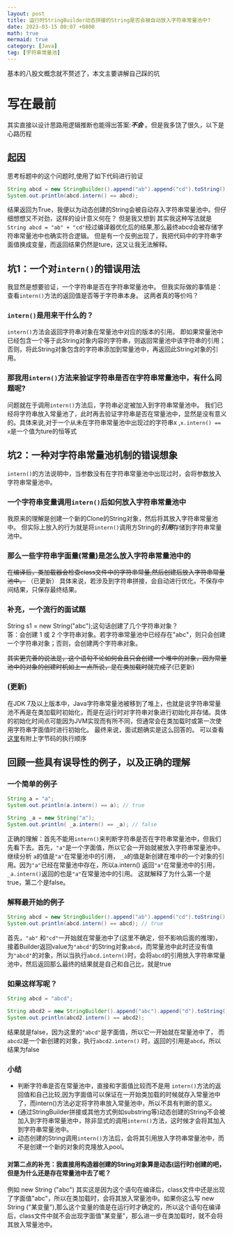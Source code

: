 ```yaml
---
layout: post
title: 运行时StringBuilder动态拼接的String是否会被自动放入字符串常量池中?
date: 2023-03-15 00:07 +0800
math: true
mermaid: true
category: [Java]
tag: [字符串常量池]
---
```

基本的八股文概念就不赘述了，本文主要讲解自己踩的坑
# 写在最前
其实直接以设计思路用逻辑推断也能得出答案:***不会*** 。但是我多饶了很久，以下是心路历程

## 起因

思考标题中的这个问题时,使用了如下代码进行验证

```java
String abcd = new StringBuilder().append("ab").append("cd").toString();
System.out.println(abcd.intern() == abcd);
```

结果返回为True，我便以为动态创建的String会被自动存入字符串常量池中。但仔细想想又不对劲，这样的设计意义何在？ 但是我又想到  其实我这种写法就是`String abcd = "ab" + "cd"`经过编译器优化后的结果,那么最终abcd会被存储字符串常量池中也确实符合逻辑。 但是有一个反例出现了，我把代码中的字符串字面值换成变量，而返回结果仍然是ture，这又让我无法解释。

## 坑1：一个对`intern()`的错误用法

我显然是想要验证，一个字符串是否在字符串常量池中。 但我实际做的事情是：查看`intern()`方法的返回值是否等于字符串本身。 这两者真的等价吗？

### `intern()`是用来干什么的？  
`intern()`方法会返回字符串对象在常量池中对应的版本的引用。  即如果常量池中已经包含一个等于此String对象内容的字符串，则返回常量池中该字符串的引用；否则，将此String对象包含的字符串添加到常量池中，再返回此String对象的引用。

### 那我用`intern()`方法来验证字符串是否在字符串常量池中，有什么问题呢?  
问题就在于调用`intern()`方法后，字符串必定被加入到字符串常量池中。 我们已经将字符串放入常量池了，此时再去验证字符串是否在常量池中，显然是没有意义的。具体来说,对于一个从未在字符串常量池中出现过的字符串x ,`x.intern() == x`是一个值为ture的恒等式

## 坑2：一种对字符串常量池机制的错误想象

`intern()`的方法说明中，当参数没有在字符串常量池中出现过时，会将参数放入字符串常量池中。

### 一个字符串变量调用`intern()`后如何放入字符串常量池中
我原来的理解是创建一个新的Clone的String对象，然后将其放入字符串常量池中。 但实际上放入的行为就是将`intern()`调用方String的***引用***存储到字符串常量池中。

### 那么一些字符串字面量(常量)是怎么放入字符串常量池中的
~~在编译后，类加载器会检查class文件中的字符串常量,然后创建后放入字符串常量池中。~~ （已更新） 
具体来说，若涉及到字符串拼接，会自动进行优化，不保存中间结果，只保存最终结果。  

### 补充，一个流行的面试题
String s1 = new String("abc");这句话创建了几个字符串对象？   
答：会创建 1 或 2 个字符串对象。若字符串常量池中已经存在"abc"，则只会创建一个字符串对象；否则，会创建两个字符串对象。  

~~其实更完善的说法是，这个语句不论如何会且只会创建一个堆中的对象，因为常量池中的对象的创建时机如上一点所说，是在类加载时就完成了~~(已更新)

### (更新) 
在JDK 7及以上版本中，Java字符串常量池被移到了堆上，也就是说字符串常量池不再是在类加载时初始化，而是在运行时对字符串对象进行初始化并存储。具体的初始化时间点可能因为JVM实现而有所不同，但通常会在类加载时或第一次使用字符串字面值时进行初始化。 最终来说，面试题确实是这么回答的。 可以查看[这里](https://javaguide.cn/java/basis/java-basic-questions-02.html#string)有附上字节码的执行顺序

## 回顾一些具有误导性的例子，以及正确的理解

### 一个简单的例子
```java
String a = "a";
System.out.println(a.intern() == a); // true

String _a = new String("a");
System.out.println( _a.intern() == _a); // false
```
正确的理解：首先不能用`intern()`来判断字符串是否在字符串常量池中，但我们先看下去。首先，`"a"`是一个字面值，所以它会一开始就被放入字符串常量池中。  继续分析 `a`的值是`"a"`在常量池中的引用， `_a`的值是新创建在堆中的一个对象的引用。因为`"a"`已经在常量池中存在，所以a.intern() 返回`"a"`在常量池中的引用，`_a.intern()`返回的也是`"a"`在常量池中的引用。 这就解释了为什么第一个是true，第二个是false。

### 解释最开始的例子
```java
String abcd = new StringBuilder().append("ab").append("cd").toString();
System.out.println(abcd.intern() == abcd); // true
```
首先，`"ab"` 和`"cd"`一开始就在常量池中了(这里不确定，但不影响后面的推理)， 接着Builder返回value为`"abcd"`的String对象`abcd`，而常量池中此时还没有值为`"abcd"`的对象，所以当执行`abcd.intern()`时，会将`abcd`的引用放入字符串常量池中，然后返回那么最终的结果就是自己和自己比，就是true

### 如果这样写呢？
```java
String abcd = "abcd";

String abcd2 = new StringBuilder().append("abc").append("d").toString();
System.out.println(abcd2.intern() == abcd2);

```
结果就是false，因为这里的`"abcd"`是字面值，所以它一开始就在常量池中了， 而`abcd2`是一个新创建的对象，执行`abcd2.intern()` 时，返回的引用是`abcd`，所以结果为false

### 小结
+ 判断字符串是否在常量池中，直接和字面值比较而不是用 `intern()`方法的返回值和自己比较,因为字面值可以保证在一开始类加载的时候就存入常量池中了，而intern()方法必定将字符串放入常量池中，所以不具有判断的意义。  
+ (通过StringBuilder拼接或其他方式例如substring等)动态创建的String不会被加入到字符串常量池中，除非显式的调用`intern()`方法，这时候才会将其加入到字符串常量池中。
+ 动态创建的String调用`intern()`方法后，会将其引用放入字符串常量池中，而不是创建一个新的对象的克隆放入pool。
#### 对第二点的补充：我直接用构造器创建的String对象算是动态(运行时)创建的吧，但是为什么还是存在常量池中去了呢？
例如 new String ("abc")  其实这是因为这个语句在编译后，class文件中还是出现了字面值"abc"，所以在类加载时，会将其放入常量池中。如果你这么写 new String ("某变量"),那么这个变量的值是在运行时才确定的，所以这个语句在编译后，class文件中就不会出现字面值"某变量"，那么进一步在类加载时，就不会将其放入常量池中。
